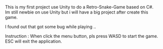 This is my first project use Unity to do a Retro-Snake-Game based on C#.
Im still newbie on use Unity but i will have a big project after create this game.

I found out that got some bug while playing ..

Instruction :
When click the menu button, pls press WASD to start the game.
ESC will exit the application.
